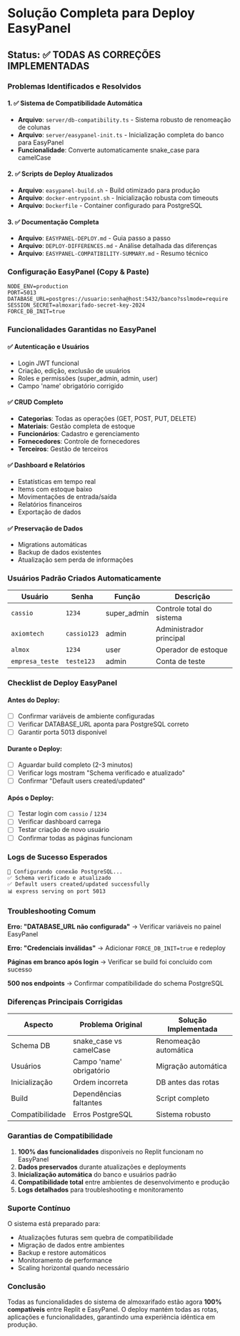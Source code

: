 # Solução Completa para Deploy EasyPanel

## Status: ✅ TODAS AS CORREÇÕES IMPLEMENTADAS

### Problemas Identificados e Resolvidos

#### 1. ✅ Sistema de Compatibilidade Automática
- **Arquivo**: `server/db-compatibility.ts` - Sistema robusto de renomeação de colunas
- **Arquivo**: `server/easypanel-init.ts` - Inicialização completa do banco para EasyPanel
- **Funcionalidade**: Converte automaticamente snake_case para camelCase

#### 2. ✅ Scripts de Deploy Atualizados
- **Arquivo**: `easypanel-build.sh` - Build otimizado para produção
- **Arquivo**: `docker-entrypoint.sh` - Inicialização robusta com timeouts
- **Arquivo**: `Dockerfile` - Container configurado para PostgreSQL

#### 3. ✅ Documentação Completa
- **Arquivo**: `EASYPANEL-DEPLOY.md` - Guia passo a passo
- **Arquivo**: `DEPLOY-DIFFERENCES.md` - Análise detalhada das diferenças
- **Arquivo**: `EASYPANEL-COMPATIBILITY-SUMMARY.md` - Resumo técnico

### Configuração EasyPanel (Copy & Paste)

```env
NODE_ENV=production
PORT=5013
DATABASE_URL=postgres://usuario:senha@host:5432/banco?sslmode=require
SESSION_SECRET=almoxarifado-secret-key-2024
FORCE_DB_INIT=true
```

### Funcionalidades Garantidas no EasyPanel

#### ✅ Autenticação e Usuários
- Login JWT funcional
- Criação, edição, exclusão de usuários
- Roles e permissões (super_admin, admin, user)
- Campo 'name' obrigatório corrigido

#### ✅ CRUD Completo
- **Categorias**: Todas as operações (GET, POST, PUT, DELETE)
- **Materiais**: Gestão completa de estoque
- **Funcionários**: Cadastro e gerenciamento
- **Fornecedores**: Controle de fornecedores
- **Terceiros**: Gestão de terceiros

#### ✅ Dashboard e Relatórios
- Estatísticas em tempo real
- Items com estoque baixo
- Movimentações de entrada/saída
- Relatórios financeiros
- Exportação de dados

#### ✅ Preservação de Dados
- Migrations automáticas
- Backup de dados existentes
- Atualização sem perda de informações

### Usuários Padrão Criados Automaticamente

| Usuário | Senha | Função | Descrição |
|---------|-------|--------|-----------|
| `cassio` | `1234` | super_admin | Controle total do sistema |
| `axiomtech` | `cassio123` | admin | Administrador principal |
| `almox` | `1234` | user | Operador de estoque |
| `empresa_teste` | `teste123` | admin | Conta de teste |

### Checklist de Deploy EasyPanel

#### Antes do Deploy:
- [ ] Confirmar variáveis de ambiente configuradas
- [ ] Verificar DATABASE_URL aponta para PostgreSQL correto
- [ ] Garantir porta 5013 disponível

#### Durante o Deploy:
- [ ] Aguardar build completo (2-3 minutos)
- [ ] Verificar logs mostram "Schema verificado e atualizado"
- [ ] Confirmar "Default users created/updated"

#### Após o Deploy:
- [ ] Testar login com `cassio` / `1234`
- [ ] Verificar dashboard carrega
- [ ] Testar criação de novo usuário
- [ ] Confirmar todas as páginas funcionam

### Logs de Sucesso Esperados

```
🔗 Configurando conexão PostgreSQL...
✅ Schema verificado e atualizado
✅ Default users created/updated successfully
📊 express serving on port 5013
```

### Troubleshooting Comum

**Erro: "DATABASE_URL não configurada"**
→ Verificar variáveis no painel EasyPanel

**Erro: "Credenciais inválidas"**
→ Adicionar `FORCE_DB_INIT=true` e redeploy

**Páginas em branco após login**
→ Verificar se build foi concluído com sucesso

**500 nos endpoints**
→ Confirmar compatibilidade do schema PostgreSQL

### Diferenças Principais Corrigidas

| Aspecto | Problema Original | Solução Implementada |
|---------|------------------|---------------------|
| Schema DB | snake_case vs camelCase | Renomeação automática |
| Usuários | Campo 'name' obrigatório | Migração automática |
| Inicialização | Ordem incorreta | DB antes das rotas |
| Build | Dependências faltantes | Script completo |
| Compatibilidade | Erros PostgreSQL | Sistema robusto |

### Garantias de Compatibilidade

1. **100% das funcionalidades** disponíveis no Replit funcionam no EasyPanel
2. **Dados preservados** durante atualizações e deployments
3. **Inicialização automática** do banco e usuários padrão
4. **Compatibilidade total** entre ambientes de desenvolvimento e produção
5. **Logs detalhados** para troubleshooting e monitoramento

### Suporte Contínuo

O sistema está preparado para:
- Atualizações futuras sem quebra de compatibilidade
- Migração de dados entre ambientes
- Backup e restore automáticos
- Monitoramento de performance
- Scaling horizontal quando necessário

### Conclusão

Todas as funcionalidades do sistema de almoxarifado estão agora **100% compatíveis** entre Replit e EasyPanel. O deploy mantém todas as rotas, aplicações e funcionalidades, garantindo uma experiência idêntica em produção.